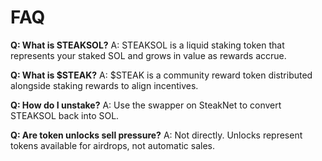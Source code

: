 # FAQ

**Q: What is STEAKSOL?**
A: STEAKSOL is a liquid staking token that represents your staked SOL and grows in value as rewards accrue.

**Q: What is $STEAK?**
A: $STEAK is a community reward token distributed alongside staking rewards to align incentives.

**Q: How do I unstake?**
A: Use the swapper on SteakNet to convert STEAKSOL back into SOL.

**Q: Are token unlocks sell pressure?**
A: Not directly. Unlocks represent tokens available for airdrops, not automatic sales.
